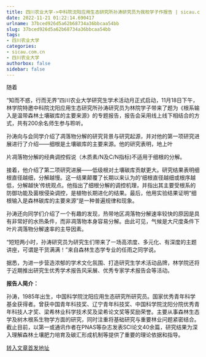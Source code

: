 ```yaml
---
title: 四川农业大学->中科院沈阳应用生态研究所孙涛研究员为我校学子作报告 | sicau.com.cn
date: 2022-11-21 01:22:14.690417
urlname: 37bced926d5a62b68734a36bbcaa54bb
slug: 37bced926d5a62b68734a36bbcaa54bb
tags: 
- 四川农业大学
categories:
- sicau.com.cn
- 四川农业大学
authorbox: false
sidebar: false
---
```

随着

“知而不惑，行而无界”四川农业大学研究生学术活动月正式启动，11月18日下午，林学院特邀中科院沈阳应用生态研究所孙涛研究员为林院学子带来了题为《根系输入是温带森林土壤碳库的主要来源》的专题报告，报告会采用线上线下相结合的方式，共有200余名师生参与聆听。

孙涛向与会同学介绍了凋落物分解的研究背景与研究起源，并对他的第一项研究进展进行了介绍——细根是土壤碳库的主要来源。他的研究表明，地上叶
<!--more-->
片凋落物分解的经典调控假说（木质素/N及C/N指标)不适用于细根的分解。

接着，他介绍了第二项研究进展——低级根对土壤碳库贡献更大。研究结果表明细根直径越细，分解越慢。这一结果颠覆了长期以来认为的‘细根直径越细或根序越低，分解越快’传统观点。他指出了细根分解的调控机理，并指出其主要受根系的防御功能及菌根侵染调控，是植物长期进化的结果。最后，他用实验结果证明“细根输入是森林碳库的主要来源”是一种普遍规律和现象。

孙涛还向同学们介绍了一个有趣的发现，热带地区凋落物分解速率较快的原因是具有非常好的水热条件，而非凋落物本身容易分解。由此可见，气候是大尺度条件下叶片凋落物分解速率的主导因素。

“短短两小时，孙涛研究员为研究生们带来了一场高浓度、多元化、有深度的主题讲座，可谓是干货满满！”来自森林生态学专业的任雨之同学说。

据悉，为进一步营造浓郁的学术文化氛围、打造研究生学术活动品牌，林学院还将于近期推出研究生优秀学术报告风采展、优秀专家学术报告会等活动。

**报告人简介：**

孙涛，1985年出生，中国科学院沈阳应用生态研究所研究员。国家优秀青年科学基金获得者。曾获中国青年科技奖、辽宁青年科技奖、中国科学院沈阳分院优秀青年科技人才奖、梁希林业科学技术奖及梁希论文奖等奖励荣誉。主要从事森林生态学及树木根系生物学方面的研究，同时注重将基础研究与重要林业问题紧密结合。截止目前，以第一或通讯作者在PNAS等杂志发表SCI论文40余篇，研究结果为深入理解森林土壤肥力培育及碳汇形成机制等提供了重要的理论依据和指导。



[转入文章首发地址](https://news.sicau.edu.cn/info/1078/70266.htm)